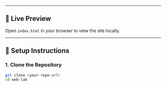 
---

## 🚀 Live Preview

Open `index.html` in your browser to view the site locally.

---

## 🔧 Setup Instructions

### 1. Clone the Repository

```bash
git clone <your-repo-url>
cd web-lab
